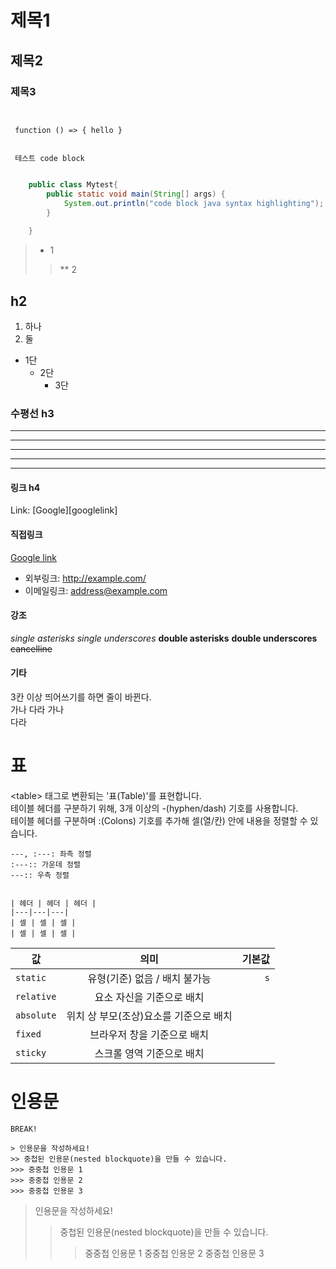 # 제목1
## 제목2
### 제목3

<pre><code>

 function () => { hello }
 
</code></pre>
 
```
 테스트 code block
 
```
 
```java
	public class Mytest{
		public static void main(String[] args) {
			System.out.println("code block java syntax highlighting");
		}
	
	}
```
 
 
 
 > * 1
 > > ** 2
 
 
 ## h2
 1. 하나
 2. 둘
 
 * 1단
	- 2단
		+ 3단



### 수평선 h3

* * *

***

*****

- - -

---------------------------------------
 
 
 
#### 링크 h4

Link: \[Google\]\[googlelink\]


[googlelink]: https://google.com "Go google"


#### 직접링크

[Google link](https://google.com, "google link")

* 외부링크: <http://example.com/>
* 이메일링크: <address@example.com>


#### 강조

*single asterisks*
_single underscores_
**double asterisks**
__double underscores__
~~cancelline~~


#### 기타

3칸 이상 띄어쓰기를 하면 줄이 바뀐다.   
가나   다라
가나  
다라


# 표


\<table\> 태그로 변환되는 '표(Table)'를 표현합니다.  
테이블 헤더를 구분하기 위해, 3개 이상의 -(hyphen/dash) 기호를 사용합니다.  
테이블 헤더를 구분하며 :(Colons) 기호를 추가해 셀(열/칸) 안에 내용을 정렬할 수 있습니다.  

```
---, :---: 좌측 정렬
:---:: 가운데 정렬
---:: 우측 정렬


| 헤더 | 헤더 | 헤더 |
|---|---|---|
| 셀 | 셀 | 셀 |
| 셀 | 셀 | 셀 |

```

| 값 | 의미 | 기본값 |
|---|:---:|---:|
| `static` | 유형(기준) 없음 / 배치 불가능 | `s` |
| `relative` | 요소 자신을 기준으로 배치 |  |
| `absolute` | 위치 상 부모(조상)요소를 기준으로 배치 |  |
| `fixed` | 브라우저 창을 기준으로 배치 |  |
| `sticky` | 스크롤 영역 기준으로 배치 |  |


# 인용문
```
BREAK!

> 인용문을 작성하세요!
>> 중첩된 인용문(nested blockquote)을 만들 수 있습니다.
>>> 중중첩 인용문 1
>>> 중중첩 인용문 2
>>> 중중첩 인용문 3

```

> 인용문을 작성하세요!
>> 중첩된 인용문(nested blockquote)을 만들 수 있습니다.
>>> 중중첩 인용문 1
>>> 중중첩 인용문 2
>>> 중중첩 인용문 3